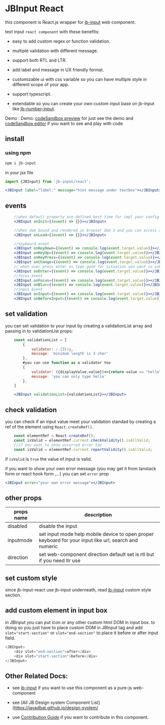 # JBInput React

this component is React.js wrapper for [jb-input](https://www.npmjs.com/package/jb-input) web component.

text input `react component` with these benefits:

- easy to add custom regex or function validation.

- multiple validation with different message.

- support both RTL and LTR.

- add label and message in UX friendly format.

- customizable ui with css variable so you can have multiple style in different scope of your app.

- support typescript.

- extendable so you can create your own custom input base on jb-input like [jb-number-input](https://github.com/javadbat/jb-number-input).

Demo :  Demo: [codeSandbox preview](https://3f63dj.csb.app/samples/jb-input) for just see the demo and [codeSandbox editor](https://codesandbox.io/p/sandbox/jb-design-system-3f63dj?file=%2Fsrc%2Fsamples%2FJBInput.tsx) if you want to see and play with code

## install

### using npm

```sh
npm i jb-input
```
in your jsx file

```js
import {JBInput} from 'jb-input/react';
```

``` jsx
<JBInput label="label:" message="hint message under textbox"></JBInput>
```

## events

```jsx
    //when default property are defined best time for impl your config
    <JBInput onInit={(event) => {}}></JBInput>

    //when dom bound and rendered in browser dom 3 and you can access all property
    <JBInput onLoad={(event) => {}}></JBInput>

    //keyboard event
    <JBInput onKeyDown={(event) => console.log(event.target.value)}></JBInput>
    <JBInput onKeyUp={(event) => console.log(event.target.value)}></JBInput>
    <JBInput onKeyPress={(event) => console.log(event.target.value)}></JBInput>
    <JBInput onChange={(event) => console.log(event.target.value)}></JBInput>
    // when user press enter on type good for situation you want so submit form or call search function on user press enter. 
    <JBInput onEnter={(event) => console.log(event.target.value)}></JBInput>
    //focus event
    <JBInput onFocus={(event) => console.log(event.target.value)}></JBInput>
    <JBInput onBlur={(event) => console.log(event.target.value)}></JBInput>
    //input Event
    <JBInput onInput={(event) => console.log(event.target.value)}></JBInput>
    <JBInput onBeforeInput={(event) => console.log(event.target.value)}></JBInput>
```



## set validation

you can set validation to your input by creating a validationList array and passing in to validationList props:

``` javascript
    const validationList = [
        {
            validator: /.{3}/g,
            message: 'minimum length is 3 char'
        },
        #you can use function as a validator too
        {
            validator: ({displayValue,value})=>{return value == "hello"},
            message: 'you can only type hello'
        },
    ]
```
```jsx
    <JBInput validationList={validationList}></JBInput>
```

## check validation

you can check if an input value meet your validation standad by creating a ref of the element using `React.createRef()`.
```javascript
    const elementRef = React.createRef();
    const isValid = elementRef.current.checkValidity().isAllValid;
    //if you want to show occurred error too
    const isValid = elementRef.current.reportValidity().isAllValid;
```
if `isValid` is `true` the value of input is valid.

if you want to show your own error message (you may get it from tanstack form or react hook form ,...) you can set `error` prop

```jsx
<JBInput error="your own error message"></JBInput>
```

## other props

|props name | description        |
| --------- | ------------------ |
| disabled	| disable the input  |
| inputmode | set input mode help mobile device to open proper keyboard for your input like url, search and numeric |
| direction | set web-component direction default set is rtl but if you need ltr use <JBInput direction="ltr"></JBInput> |


## set custom style

since jb-input-react use jb-input underneath, read [jb-input](https://github.com/javadbat/jb-input) custom style section.

## add custom element in input box

in JBInput you can put icon or any other custom html DOM in input box. to doing so you just have to place custom DOM in JBInput tag and add `slot="start-section"` or `slot="end-section"` to place it before or after input field. 

``` javascript
<JBInput>
    <div slot="end-section">after</div>
    <div slot="start-section">before</div>
</JBInput>
```

## Other Related Docs:

- see [jb-input](https://github.com/javadbat/jb-input) if you want to use this component as a pure-js web-component

- see [All JB Design system Component List](https://javadbat.github.io/design-system/

- use [Contribution Guide](https://github.com/javadbat/design-system/blob/main/docs/contribution-guide.md) if you want to contribute in this component.